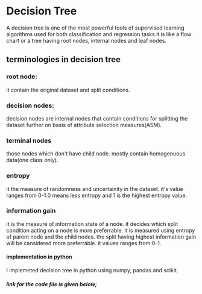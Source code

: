 # Decision Tree
A decision tree is one of the most powerful tools of supervised learning algorithms used for both classification and regression tasks.it is like a flow chart or a tree having root nodes, internal nodes and leaf nodes. 
## terminologies in decision tree
### root node:
it contain the original dataset and split conditions.
### decision nodes:
decision nodes are internal nodes that contain conditions for splitting the dataset further on basis of attribute selection measures(ASM).
### terminal nodes
those nodes which don't have child node. mostly contain homogenuous data(one class only).
### entropy
it the measure of randomness and uncertainity in the dataset. it's value ranges from 0-1.0 means less entropy and 1 is the highest entropy value.
### information gain
it is the measure of information state of a node. it decides which split condition acting on a node is more preferrable. it is measured using entropy of parent node and the child nodes. the split having highest information gain will be cansidered more preferrable. it values ranges from 0-1.
#### implementation in python
I implemeted decision tree in python using numpy, pandas and scikit.
##### link for the code file is given below;


